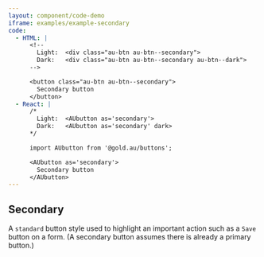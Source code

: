 ```yaml
---
layout: component/code-demo
iframe: examples/example-secondary
code:
  - HTML: |
      <!--
        Light:  <div class="au-btn au-btn--secondary">
        Dark:   <div class="au-btn au-btn--secondary au-btn--dark">
      -->

      <button class="au-btn au-btn--secondary">
        Secondary button
      </button>
  - React: |
      /*
        Light:  <AUbutton as='secondary'>
        Dark:   <AUbutton as='secondary' dark>
      */

      import AUbutton from '@gold.au/buttons';

      <AUbutton as='secondary'>
        Secondary button
      </AUbutton>
---
```

## Secondary

A `standard` button style used to highlight an important action such as a `Save` button on a form. (A secondary button assumes there is already a primary
button.)
